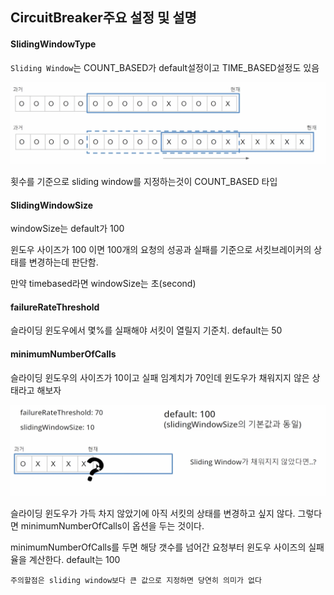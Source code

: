 ## CircuitBreaker주요 설정 및 설명

#### SlidingWindowType

`Sliding Window`는 COUNT_BASED가 default설정이고 TIME_BASED설정도 있음

![image](image/SlidingWindowType.png)

횟수를 기준으로 sliding window를 지정하는것이 COUNT_BASED 타입


#### SlidingWindowSize

windowSize는 default가 100

윈도우 사이즈가 100 이면 100개의 요청의 성공과 실패를 기준으로 서킷브레이커의 상태를 변경하는데 판단함.

만약 timebased라면 windowSize는 초(second)

#### failureRateThreshold

슬라이딩 윈도우에서 몇%를 실패해야 서킷이 열릴지 기준치. default는 50

#### minimumNumberOfCalls

슬라이딩 윈도우의 사이즈가 10이고 실패 임계치가 70인데 윈도우가 채워지지 않은 상태라고 해보자

![image](image/minimumNumberOfCalls.png)

슬라이딩 윈도우가 가득 차지 않았기에 아직 서킷의 상태를 변경하고 싶지 않다. 그렇다면 minimumNumberOfCalls이 옵션을 두는 것이다.

minimumNumberOfCalls를 두면 해당 갯수를 넘어간 요청부터 윈도우 사이즈의 실패율을 계산한다. default는 100 

`주의할점은 sliding window보다 큰 값으로 지정하면 당연히 의미가 없다 `
